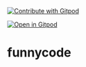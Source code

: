 <a href="https://gitpod.io/#https://github.com/pxy0592/funnycode">
  <img
    src="https://img.shields.io/badge/Contribute%20with-Gitpod-908a85?logo=gitpod"
    alt="Contribute with Gitpod"
  />
</a>

[![Open in Gitpod](https://gitpod.io/button/open-in-gitpod.svg)](https://gitpod.io/#https://github.com/pxy0592/funnycode)

# funnycode
